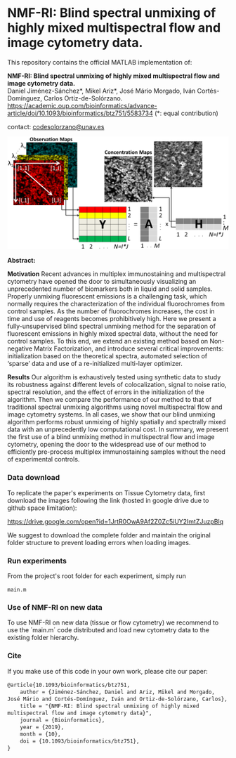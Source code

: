 # NMF-RI: Blind spectral unmixing of highly mixed multispectral flow and image cytometry data.

This repository contains the official MATLAB implementation of:

**NMF-RI: Blind spectral unmixing of highly mixed multispectral flow and image cytometry data.**  
Daniel Jiménez-Sánchez*, Mikel Ariz*, José Mário Morgado, Iván Cortés-Domínguez, Carlos Ortiz-de-Solórzano. https://academic.oup.com/bioinformatics/advance-article/doi/10.1093/bioinformatics/btz751/5583734  (*: equal contribution)

contact: codesolorzano@unav.es

![NMF-RI](nmf-ri.png)

**Abstract:**

**Motivation**
Recent advances in multiplex immunostaining and multispectral cytometry have opened the door to simultaneously visualizing an unprecedented number of biomarkers both in liquid and solid samples. Properly unmixing fluorescent emissions is a challenging task, which normally requires the characterization of the individual fluorochromes from control samples. As the number of fluorochromes increases, the cost in time and use of reagents becomes prohibitively high. Here we present a fully-unsupervised blind spectral unmixing method for the separation of fluorescent emissions in highly mixed spectral data, without the need for control samples. To this end, we extend an existing method based on Non-negative Matrix Factorization, and introduce several critical improvements: initialization based on the theoretical spectra, automated selection of ‘sparse’ data and use of a re-initialized multi-layer optimizer.

**Results**
Our algorithm is exhaustively tested using synthetic data to study its robustness against different levels of colocalization, signal to noise ratio, spectral resolution, and the effect of errors in the initialization of the algorithm. Then we compare the performance of our method to that of traditional spectral unmixing algorithms using novel multispectral flow and image cytometry systems. In all cases, we show that our blind unmixing algorithm performs robust unmixing of highly spatially and spectrally mixed data with an unprecedently low computational cost. In summary, we present the first use of a blind unmixing method in multispectral flow and image cytometry, opening the door to the widespread use of our method to efficiently pre-process multiplex immunostaining samples without the need of experimental controls.

### Data download

To replicate the paper's experiments on Tissue Cytometry data, first download the images following the link (hosted in google drive due to github space limitation):

https://drive.google.com/open?id=1JrtR0OwA9Af2Z0Zc5iUY2ImtZJuzpBlq

We suggest to download the complete folder and maintain the original folder structure to prevent loading errors when loading images.

### Run experiments

From the project's root folder for each experiment, simply run
```
main.m
```

### Use of NMF-RI on new data

To use NMF-RI on new data (tissue or flow cytometry) we recommend to use the ´main.m´ code distributed and load new cytometry data to the existing folder hierarchy.

### Cite
If you make use of this code in your own work, please cite our paper:
```
@article{10.1093/bioinformatics/btz751,
    author = {Jiménez-Sánchez, Daniel and Ariz, Mikel and Morgado, José Mário and Cortés-Domínguez, Iván and Ortiz-de-Solórzano, Carlos},
    title = "{NMF-RI: Blind spectral unmixing of highly mixed multispectral flow and image cytometry data}",
    journal = {Bioinformatics},
    year = {2019},
    month = {10},
    doi = {10.1093/bioinformatics/btz751},
}
```
